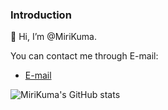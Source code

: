 ### Introduction
👋 Hi, I’m @MiriKuma.

You can contact me through E-mail:    

- [E-mail](mailto:superkuma874@outlook.com)

![MiriKuma's GitHub stats](https://github-readme-stats.vercel.app/api?username=MiriKuma&theme=radical)

<!---
MiriKuma/MiriKuma is a ✨ special ✨ repository because its `README.md` (this file) appears on your GitHub profile.
You can click the Preview link to take a look at your changes.
--->
